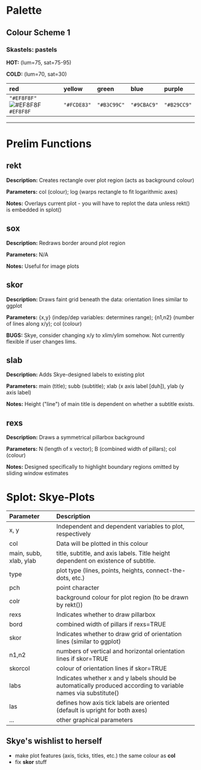 # Palette

## Colour Scheme 1 

### Skastels: pastels

**HOT:**  (lum=75, sat=75-95)

**COLD:** (lum=70, sat=30)

| red         | yellow      | green       | blue        | purple      |
|:------------|:------------|:------------|:------------|:------------|
| `"#EF8F8F"` ![#EF8F8F](https://placehold.co/15x15/EF8F8F/EF8F8F.png) `#EF8F8F`| `"#FCDE83"` | `"#B3C99C"` | `"#9CBAC9"` | `"#B29CC9"` |

---

# Prelim Functions

## rekt
**Description:** Creates rectangle over plot region (acts as background colour)

**Parameters:** col (colour); log (warps rectangle to fit logarithmic axes)

**Notes:** Overlays current plot - you will have to replot the data unless rekt() is embedded in splot()


## sox
**Description:** Redraws border around plot region

**Parameters:** N/A

**Notes:** Useful for image plots


## skor
**Description:** Draws faint grid beneath the data: orientation lines similar to ggplot

**Parameters:** {x,y} (indep/dep variables: determines range); {n1,n2} (number of lines along x/y); col (colour)

**BUGS:** Skye, consider changing x/y to xlim/ylim somehow. Not currently flexible if user changes lims. 


## slab
**Description:** Adds Skye-designed labels to existing plot

**Parameters:** main (title); subb (subtitle); xlab (x axis label [duh]), ylab (y axis label)

**Notes:** Height ("line") of main title is dependent on whether a subtitle exists.


## rexs
**Description:** Draws a symmetrical pillarbox background

**Parameters:** N (length of x vector); B (combined width of pillars); col (colour)

**Notes:** Designed specifically to highlight boundary regions omitted by sliding window estimates



# Splot: Skye-Plots

| Parameter | Description                                                                                                     |
|:----------|:----------------------------------------------------------------------------------------------------------------|
| x, y      | Independent and dependent variables to plot, respectively                                                       |
| col       | Data will be plotted in this colour                                                                             |
| main, subb, xlab, ylab | title, subtitle, and axis labels. Title height dependent on existence of subtitle.                 |
| type      | plot type (lines, points, heights, connect-the-dots, etc.)                                                      |
| pch       | point character                                                                                                 |
| colr      | background colour for plot region (to be drawn by rekt())                                                       |
| rexs      | Indicates whether to draw pillarbox                                                                             |
| bord      | combined width of pillars if rexs=TRUE                                                                          |
| skor      | Indicates whether to draw grid of orientation lines (similar to ggplot)                                         |
| n1,n2     | numbers of vertical and horizontal orientation lines if skor=TRUE                                               |
| skorcol   | colour of orientation lines if skor=TRUE                                                                        |
| labs      | Indicates whether x and y labels should be automatically produced according to variable names via substitute()  |
| las       | defines how axis tick labels are oriented (default is upright for both axes)                                    |
| ...       | other graphical parameters                                                                                      |

## Skye's wishlist to herself

* make plot features (axis, ticks, titles, etc.) the same colour as **col**
* fix **skor** stuff